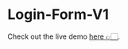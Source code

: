 # Login-Form-V1

Check out the live demo [here 👉🏻](https://eng-ahmed-hussien.github.io/Login-Form-V1/).
